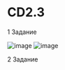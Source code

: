 # CD2.3
1 Задание

![image](https://user-images.githubusercontent.com/70904778/163549424-618bd5dd-a723-423c-9a51-5c0bb019c366.png)
![image](https://user-images.githubusercontent.com/70904778/163549490-91250b23-3511-48e0-a4cf-ebf9377ecc3c.png)


2 Задание 

